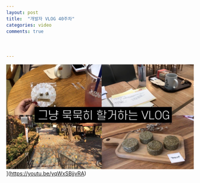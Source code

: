 ```yaml
---
layout: post
title:  "개발자 VLOG 40주차"
categories: video 
comments: true



---
```








![썸네일](/assets/img/youtube/40.jpg)](https://youtu.be/yqWxSBjjvRA)













